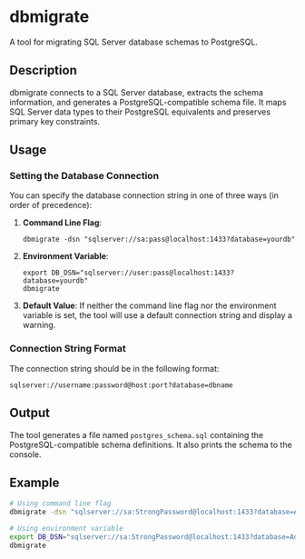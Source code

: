 # dbmigrate

A tool for migrating SQL Server database schemas to PostgreSQL.

## Description

dbmigrate connects to a SQL Server database, extracts the schema information, and generates a PostgreSQL-compatible schema file. It maps SQL Server data types to their PostgreSQL equivalents and preserves primary key constraints.

## Usage

### Setting the Database Connection

You can specify the database connection string in one of three ways (in order of precedence):

1. **Command Line Flag**:
   ```
   dbmigrate -dsn "sqlserver://sa:pass@localhost:1433?database=yourdb"
   ```

2. **Environment Variable**:
   ```
   export DB_DSN="sqlserver://user:pass@localhost:1433?database=yourdb"
   dbmigrate
   ```

3. **Default Value**:
   If neither the command line flag nor the environment variable is set, the tool will use a default connection string and display a warning.

### Connection String Format

The connection string should be in the following format:
```
sqlserver://username:password@host:port?database=dbname
```

## Output

The tool generates a file named `postgres_schema.sql` containing the PostgreSQL-compatible schema definitions. It also prints the schema to the console.

## Example

```bash
# Using command line flag
dbmigrate -dsn "sqlserver://sa:StrongPassword@localhost:1433?database=AdventureWorks"

# Using environment variable
export DB_DSN="sqlserver://sa:StrongPassword@localhost:1433?database=AdventureWorks"
dbmigrate
```
